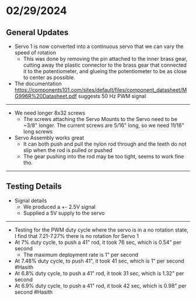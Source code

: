# 02/29/2024
## General Updates
- Servo 1 is now converted into a continuous servo that we can vary the speed of rotation
	- This was done by removing the pin attached to the inner brass gear, cutting away the plastic connector to the brass gear that connected it to the potentiometer, and glueing the potentiometer to be as close to center as possible.
- The documentation https://components101.com/sites/default/files/component_datasheet/MG996R%20Datasheet.pdf suggests 50 Hz PWM signal
---
- We need longer 8x32 screws
	- The screws attaching the Servo Mounts to the Servo need to be ~3/8" longer. The current screws are 5/16" long, so we need 11/16" long screws
- Servo Assembly works great
	- It can both push and pull the nylon rod through and the teeth do not slip when the rod is pulled or pushed
	- The gear pushing into the rod may be too tight, seems to work fine tho.
---
## Testing Details

- Signal details
	- We produced a +- 2.5V signal 
	- Supplied a 5V supply to the servo
---
- Testing for the PWM duty cycle where the servo is in a no rotation state, I find that 7.21-7.27% there is no rotation for Servo 1
- At 7% duty cycle, to push a 41" rod, it took 76 sec, which is 0.54" per second
	- The maximum deployment rate is 1" per second
- At 7.48% duty cycle, to push 41", it took 41 sec, which is 1" per second #Hasith 
- At 6.8% duty cycle, to push a 41" rod, it took 31 sec, which is 1.32" per second
- At 6.9% duty cycle, to push a 41" rod, it took 42 sec, which is 0.98" per second #Hasith 
